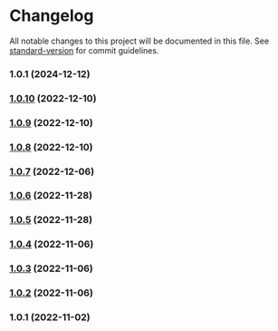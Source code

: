 # Changelog

All notable changes to this project will be documented in this file. See [standard-version](https://github.com/conventional-changelog/standard-version) for commit guidelines.

### 1.0.1 (2024-12-12)

### [1.0.10](https://github.com/sys13/bildengine/compare/v1.0.9...v1.0.10) (2022-12-10)

### [1.0.9](https://github.com/sys13/bildengine/compare/v1.0.8...v1.0.9) (2022-12-10)

### [1.0.8](https://github.com/sys13/bildengine/compare/v1.0.7...v1.0.8) (2022-12-10)

### [1.0.7](https://github.com/sys13/bildengine/compare/v1.0.6...v1.0.7) (2022-12-06)

### [1.0.6](https://github.com/sys13/bildengine/compare/v1.0.5...v1.0.6) (2022-11-28)

### [1.0.5](https://github.com/sys13/bildengine/compare/v1.0.4...v1.0.5) (2022-11-28)

### [1.0.4](https://github.com/sys13/bildengine/compare/v1.0.3...v1.0.4) (2022-11-06)

### [1.0.3](https://github.com/sys13/bildengine/compare/v1.0.2...v1.0.3) (2022-11-06)

### [1.0.2](https://github.com/sys13/bildengine/compare/v1.0.1...v1.0.2) (2022-11-06)

### 1.0.1 (2022-11-02)
